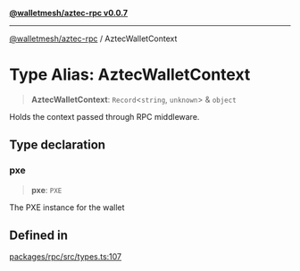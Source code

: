 [**@walletmesh/aztec-rpc v0.0.7**](../README.md)

***

[@walletmesh/aztec-rpc](../globals.md) / AztecWalletContext

# Type Alias: AztecWalletContext

> **AztecWalletContext**: `Record`\<`string`, `unknown`\> & `object`

Holds the context passed through RPC middleware.

## Type declaration

### pxe

> **pxe**: `PXE`

The PXE instance for the wallet

## Defined in

[packages/rpc/src/types.ts:107](https://github.com/WalletMesh/aztec/blob/373b9ce85d8692237c6f741e27593ac2753f00a5/packages/rpc/src/types.ts#L107)
